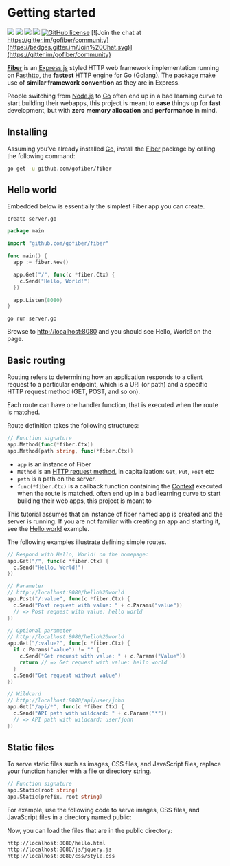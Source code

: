 # Getting started

[![](https://img.shields.io/github/release/gofiber/fiber)](https://github.com/gofiber/fiber/releases) ![](https://img.shields.io/github/languages/top/gofiber/fiber) [![](https://godoc.org/github.com/gofiber/fiber?status.svg)](https://godoc.org/github.com/gofiber/fiber) ![](https://goreportcard.com/badge/github.com/gofiber/fiber) [![GitHub license](https://img.shields.io/github/license/gofiber/fiber.svg)](https://github.com/gofiber/fiber/blob/master/LICENSE) [![Join the chat at https://gitter.im/gofiber/community](https://badges.gitter.im/Join%20Chat.svg)](https://gitter.im/gofiber/community)

[**Fiber**](https://github.com/gofiber/fiber) is an [Express.js](https://expressjs.com/en/4x/api.html) styled HTTP web framework implementation running on [Fasthttp](https://github.com/valyala/fasthttp), the **fastest** HTTP engine for Go \(Golang\). The package make use of **similar framework convention** as they are in Express.

People switching from [Node.js](https://nodejs.org/en/about/) to [Go](https://golang.org/doc/) often end up in a bad learning curve to start building their webapps, this project is meant to **ease** things up for **fast** development, but with **zero memory allocation** and **performance** in mind.

## Installing

Assuming you’ve already installed [Go](https://golang.org/doc/), install the [Fiber](https://github.com/gofiber/fiber) package by calling the following command:

```bash
go get -u github.com/gofiber/fiber
```

## Hello world

Embedded below is essentially the simplest Fiber app you can create.

```text
create server.go
```

```go
package main

import "github.com/gofiber/fiber"

func main() {
  app := fiber.New()

  app.Get("/", func(c *fiber.Ctx) {
    c.Send("Hello, World!")
  })

  app.Listen(8080)
}
```

```text
go run server.go
```

Browse to [http://localhost:8080](http://localhost:8080/) and you should see Hello, World! on the page.

## Basic routing

Routing refers to determining how an application responds to a client request to a particular endpoint, which is a URI \(or path\) and a specific HTTP request method \(GET, POST, and so on\).

Each route can have one handler function, that is executed when the route is matched.

Route definition takes the following structures:

```go
// Function signature
app.Method(func(*fiber.Ctx))
app.Method(path string, func(*fiber.Ctx))
```

* `app` is an instance of Fiber
* `Method` is an [HTTP request method](https://github.com/gofiber/docs/tree/34729974f7d6c1d8363076e7e88cd71edc34a2ac/application?id=methods/README.md), in capitalization: `Get`, `Put`, `Post` etc
* `path` is a path on the server.
* `func(*fiber.Ctx)` is a callback function containing the [Context](https://fiber.wiki/context) executed when the route is matched. often end up in a bad learning curve to start building their web apps, this project is meant to 

This tutorial assumes that an instance of fiber named app is created and the server is running. If you are not familiar with creating an app and starting it, see the [Hello world]() example.

The following examples illustrate defining simple routes.

```go
// Respond with Hello, World! on the homepage:
app.Get("/", func(c *fiber.Ctx) {
  c.Send("Hello, World!")
})

// Parameter
// http://localhost:8080/hello%20world
app.Post("/:value", func(c *fiber.Ctx) {
  c.Send("Post request with value: " + c.Params("value"))
  // => Post request with value: hello world
})

// Optional parameter
// http://localhost:8080/hello%20world
app.Get("/:value?", func(c *fiber.Ctx) {
  if c.Params("value") != "" {
    c.Send("Get request with value: " + c.Params("Value"))
    return // => Get request with value: hello world
  }
  c.Send("Get request without value")
})

// Wildcard
// http://localhost:8080/api/user/john
app.Get("/api/*", func(c *fiber.Ctx) {
  c.Send("API path with wildcard: " + c.Params("*"))
  // => API path with wildcard: user/john
})
```

## Static files

To serve static files such as images, CSS files, and JavaScript files, replace your function handler with a file or directory string.

```go
// Function signature
app.Static(root string)
app.Static(prefix, root string)
```

For example, use the following code to serve images, CSS files, and JavaScript files in a directory named public:

Now, you can load the files that are in the public directory:

```bash
http://localhost:8080/hello.html
http://localhost:8080/js/jquery.js
http://localhost:8080/css/style.css
```

